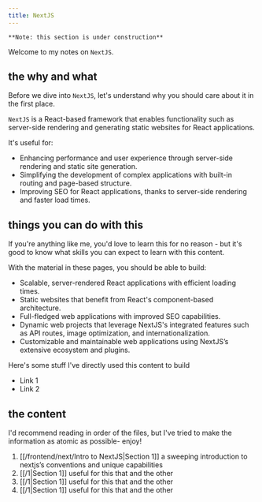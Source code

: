 ```yaml
---
title: NextJS
---
```

`**Note: this section is under construction**`

Welcome to my notes on `NextJS`.
## the why and what

Before we dive into `NextJS`, let's understand why you should care about it in the first place.

`NextJS` is a React-based framework that enables functionality such as server-side rendering and generating static websites for React applications.

It's useful for:
- Enhancing performance and user experience through server-side rendering and static site generation.
- Simplifying the development of complex applications with built-in routing and page-based structure.
- Improving SEO for React applications, thanks to server-side rendering and faster load times.

## things you can do with this

If you're anything like me, you'd love to learn this for no reason - but it's good to know what skills you can expect to learn with this content.

With the material in these pages, you should be able to build:
- Scalable, server-rendered React applications with efficient loading times.
- Static websites that benefit from React's component-based architecture.
- Full-fledged web applications with improved SEO capabilities.
- Dynamic web projects that leverage NextJS's integrated features such as API routes, image optimization, and internationalization.
- Customizable and maintainable web applications using NextJS’s extensive ecosystem and plugins.

Here's some stuff I've directly used this content to build
- Link 1
- Link 2

## the content

I'd recommend reading in order of the files, but I've tried to make the information as atomic as possible- enjoy!

1. [[/frontend/next/Intro to NextJS|Section 1]] a sweeping introduction to nextjs’s conventions and unique capabilities
2. [[/1|Section 1]] useful for this that and the other
3. [[/1|Section 1]] useful for this that and the other
4. [[/1|Section 1]] useful for this that and the other